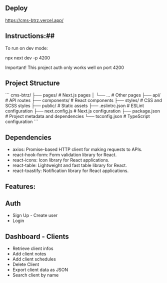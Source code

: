 ## Deploy

https://cms-btrz.vercel.app/

## Instructions:##

To run on dev mode:

npx next dev -p 4200

Important!
This project auth only works well on port 4200

## Project Structure

´´´
cms-btrz/
├── pages/  # Next.js pages
│   └── ...  # Other pages
├── api/  # API routes
├── components/  # React components
├── styles/  # CSS and SCSS styles
├── public/  # Static assets
├── .eslintrc.json  # ESLint configuration
├── next.config.js  # Next.js configuration
├── package.json  # Project metadata and dependencies
└── tsconfig.json  # TypeScript configuration
´´´

## Dependencies

- axios: Promise-based HTTP client for making requests to APIs.
- react-hook-form: Form validation library for React.
- react-icons: Icon library for React applications.
- react-table: Lightweight and fast table library for React.
- react-toastify: Notification library for React applications.

## Features:

## Auth

- Sign Up - Create user
- Login

## Dashboard - Clients

- Retrieve client infos
- Add client notes
- Add client schedules
- Delete Client
- Export client data as JSON
- Search client by name
